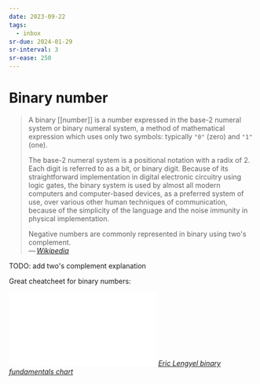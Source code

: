 ```yaml
---
date: 2023-09-22
tags:
  - inbox
sr-due: 2024-01-29
sr-interval: 3
sr-ease: 250
---
```


# Binary number

> A binary [[number]] is a number expressed in the base-2 numeral system or
> binary numeral system, a method of mathematical expression which uses only two
> symbols: typically `"0"` (zero) and `"1"` (one).
>
> The base-2 numeral system is a positional notation with a radix of 2. Each
> digit is referred to as a bit, or binary digit. Because of its straightforward
> implementation in digital electronic circuitry using logic gates, the binary
> system is used by almost all modern computers and computer-based devices, as a
> preferred system of use, over various other human techniques of communication,
> because of the simplicity of the language and the noise immunity in physical
> implementation.
>
> Negative numbers are commonly represented in binary using two's complement.\
> — <cite>[Wikipedia](https://en.wikipedia.org/wiki/Binary_number)</cite>

TODO: add two's complement explanation

Great cheatcheet for binary numbers:

![](img/Binary_fundamentals.pdf)
_[Eric Lengyel binary fundamentals chart](https://twitter.com/EricLengyel/status/1624506604266852352)_
